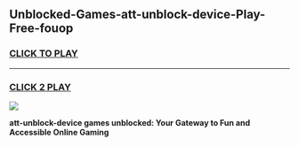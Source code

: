 
## Unblocked-Games-att-unblock-device-Play-Free-fouop
<h3>
<a href="https://premium76.site?title=att-unblock-device&ref=18A1">CLICK TO PLAY</a></h3>
<hr>

<h3>
<a href="https://premium76.site?title=att-unblock-device&ref=18A1">CLICK 2 PLAY</a>
  
</h3>

<a href="https://premium76.site?title=att-unblock-device&ref=18A1"><img src="https://clearcache.store/games.png"></a>


**att-unblock-device games unblocked: Your Gateway to Fun and Accessible Online Gaming**
